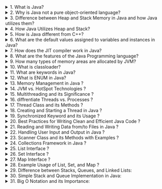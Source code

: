 <details>
  <summary>1. What is Java?</summary>
  <br>
  <p style="background-color: #f2f2f2; margin-left: 20px;">Java is a versatile, high-level, object-oriented programming language known for its platform independence and portability. Developed by Sun Microsystems (now owned by Oracle), Java is designed to be simple, secure, and robust. It follows the "Write Once, Run Anywhere" (WORA) principle, allowing Java programs to run on any device with a Java Virtual Machine (JVM). Java supports multithreading, which enables concurrent execution of tasks, making it suitable for building scalable and responsive applications. Its rich standard library and extensive ecosystem of third-party libraries contribute to its popularity in various domains, including web development, mobile app development, enterprise solutions, and more.</p>
</details>

<details>
  <summary>2. Why is Java not a pure object-oriented language?</summary>
  <br>
  <p style="background-color: #f2f2f2; margin-left: 20px;">Java is not considered a pure object-oriented language due to several factors. One reason is the inclusion of primitive data types (e.g., `int`, `float`, `char`) that are not treated as objects. Unlike in a pure object-oriented language, Java allows the use of these non-object types for efficiency and simplicity. Additionally, Java supports static members and methods, which are associated with the class itself rather than instances of the class. In a truly pure object-oriented language, all entities would be treated as objects, without the concept of static elements. Furthermore, Java's approach to inheritance differs from some pure object-oriented languages, as it supports interface-based multiple inheritance but not class-based multiple inheritance. Despite these deviations, Java remains predominantly object-oriented, emphasizing key OOP principles such as encapsulation, inheritance, and polymorphism in its design.</p>
</details>

<details>
  <summary>3. Difference between Heap and Stack Memory in Java and how Java utilizes them?</summary>
  <br>
  <p style="background-color: #f2f2f2; margin-left: 20px;">In Java, memory management involves two main areas: Heap and Stack.

**Heap Memory:**
Heap memory is primarily used for the dynamic allocation of objects during the runtime of a program. Objects created in the heap have a more extended lifespan and persist beyond the scope of the method or function that instantiated them. The heap is where the Java Virtual Machine (JVM) stores objects and their associated data. Garbage collection, a crucial aspect of Java memory management, automatically identifies and reclaims memory from objects that are no longer reachable or in use.

**Stack Memory:**
Stack memory, on the other hand, is employed for static memory allocation and holds local variables and references to objects within methods and blocks. Each thread in Java has its own stack, and the stack keeps track of the methods being called and their local variables. It operates on a Last-In-First-Out (LIFO) structure, where the last method called is the first one to be removed.</p>

</details>

<details>
  <summary>4. How Java Utilizes Heap and Stack?</summary>
  <br>
  <p style="background-color: #f2f2f2; margin-left: 20px;">Java utilizes the heap and stack memory areas for efficient memory management. Objects and their associated data are created and stored in the heap memory, enabling dynamic memory allocation during runtime. The stack memory, dedicated to method execution, manages local variables and method calls, ensuring a thread-specific execution environment. The separation of heap and stack memory allows Java to strike a balance between flexibility and efficiency, preventing memory leaks through automatic garbage collection in the heap and handling method calls in the stack.</p>
</details>

<details>
  <summary>5. How is Java different from C++?</summary>
  <br>
  <p style="background-color: #f2f2f2; margin-left: 20px;">Java and C++ differ in several key aspects. In terms of memory management, Java features automatic memory management with a garbage collector, while C++ provides developers with more control over memory but requires manual allocation and deallocation. Java is platform-independent, following the "Write Once, Run Anywhere" principle, compiling code into bytecode for execution on any device with a Java Virtual Machine (JVM). In contrast, C++ code needs separate compilation for each target platform, making it less portable.

In terms of language features, Java prioritizes simplicity and readability, lacking certain low-level features like pointers and explicit memory management found in C++. Java supports multiple inheritance through interfaces, whereas C++ supports both class-based and interface-based multiple inheritance, introducing flexibility but potentially leading to the "diamond problem."

Multithreading is integral to Java, with built-in support for creating and managing threads, while C++ also supports multithreading with variations between standards and implementations. Exception handling in Java is more structured, distinguishing between checked and unchecked exceptions, whereas C++ uses a combination of try, catch, and throw with a less rigid structure.

These differences highlight distinct design philosophies and use cases, with Java emphasizing simplicity, platform independence</p>

</details>
<details>
  <summary>6. What are the default values assigned to variables and instances in Java?</summary>
  <br>
  <p style="background-color: #f2f2f2; margin-left: 20px;">In Java, variables and instances are automatically assigned default values if they are not explicitly initialized. The default values depend on the data type:

**For Instance Variables (non-static fields):**

- Numeric types (byte, short, int, long, float, double): 0
- char: '\u0000' (null character)
- boolean: false
- Object references: null

**For Local Variables (method variables):**

- Local variables are automatically initialized with default values, and their scope is limited to the method or block in which they are declared. The default values for local variables are as follows:
  - Numeric types (byte, short, int, long, float, double): 0
  - char: '\u0000' (null character)
  - boolean: false
  - Object references: null

It's important to note that using local variables without initializing them can result in compilation errors, ensuring that developers explicitly assign values before using them in calculations or conditions.</p>

</details>

<details>
  <summary>7. How does the JIT compiler work in Java?</summary>
  <br>
  <p style="background-color: #f2f2f2; margin-left: 20px;">The Just-In-Time (JIT) compiler is a key component of the Java Virtual Machine (JVM) responsible for enhancing the performance of Java programs. Initially, Java source code is compiled into bytecode by the Java compiler. During program execution in the JVM, the bytecode is interpreted, and the JIT compiler intervenes to translate frequently executed portions, known as "hotspots," into native machine code at runtime.

The JIT compiler employs profiling and monitoring techniques to identify hotspots by collecting data on method call frequencies and execution times. It selectively compiles only these hotspots, optimizing critical sections of the code dynamically. This selective compilation strategy enhances performance without spending unnecessary time on less frequently executed parts of the code.

The JIT compiler may employ caching to avoid redundant compilation of the same code during subsequent executions and perform in

lining, incorporating small and frequently called methods directly into the calling method to reduce method call overhead.

An important aspect of the JIT compiler is its adaptive nature. It continuously monitors the program's behavior during runtime, adapting its optimization strategies based on feedback. If the behavior of the program changes, the JIT compiler can recompile and optimize the code accordingly.

The JIT compiler's dynamic compilation and optimization contribute to the efficient execution of Java programs, providing a balance between platform independence and performance by generating native machine code tailored to the specific characteristics of the executing environment.</p>

</details>

<details>
  <summary style="cursor: pointer;">8. What are the features of the Java Programming language?</summary>
  <br>
  Java is a robust and versatile programming language known for several key features.

- **Platform Independence:**
  Java code is designed to be platform-independent, allowing it to run on any device equipped with a Java Virtual Machine (JVM).

- **Object-Oriented Paradigm:**
  Java follows the object-oriented programming (OOP) paradigm, emphasizing principles like encapsulation, inheritance, and polymorphism.

- **Multithreading Support:**
  Java provides built-in support for multithreading, enabling the concurrent execution of multiple threads and enhancing program performance.

- **Automatic Memory Management:**
  One of Java's strengths is its automatic garbage collection mechanism, which helps manage memory efficiently and reduces the risk of memory leaks.

- **Rich Standard Library:**
  Java comes with a comprehensive standard library that includes a wide range of classes and methods, simplifying development tasks and extending functionality.

- **Security Features:**
  Java incorporates robust security features, including a sandbox for applet security, making it a suitable choice for secure applications.

- **Portability:**
  Following the "Write Once, Run Anywhere" (WORA) principle, Java allows code to be executed on various platforms without modification.

- **Distributed Computing:**
  Java supports the creation of distributed applications through features like Remote Method Invocation (RMI), facilitating communication between distributed components.

- **Dynamic Adaptability:**
Java applications can dynamically adapt to changing environments, supporting features like dynamic loading of classes.
</details>

<details>
  <summary>9. How many types of memory areas are allocated by JVM?</summary>
  <br>
  Java Virtual Machine (JVM) allocates memory in various areas to manage the execution of Java programs. The main types of memory areas include:

- **Class(Method) Area:**
  Class Area stores per-class structures such as the runtime constant pool, field, method data, and the code for methods.

- **Heap:**
  Heap is the runtime data area where memory is allocated to objects created during program execution.

- **Stack:**
  Java Stack stores frames, holding local variables and partial results. It plays a crucial role in method invocation and return. Each thread has a private JVM stack, created concurrently with the thread. A new frame is created for each method invocation, and a frame is destroyed when the method invocation completes.

- **Program Counter Register:**
  The PC (program counter) register contains the address of the Java virtual machine instruction currently being executed.

- **Native Method Stack:**
  Native Method Stack contains all the native methods used in the application.

</details>

<details>
  <summary>10. What is classloader?</summary>
  <br>
  <p style="background-color: #f2f2f2; margin-left: 20px;">Classloader is a subsystem of JVM (Java Virtual Machine) used to load class files. When a Java program is executed, it is first loaded by the classloader. There are three built-in classloaders in Java:

**1. Bootstrap ClassLoader:**

- This is the first classloader and serves as the superclass of the Extension classloader.
- It loads the `rt.jar` file, which contains class files for Java Standard Edition, including classes from packages such as `java.lang`, `java.net`, `java.util`, `java.io`, `java.sql`, and more.

**2. Extension ClassLoader:**

- A child classloader of the Bootstrap ClassLoader and the parent classloader of the System ClassLoader.
- It loads JAR files located inside the `$JAVA_HOME/jre/lib/ext` directory.

**3. System/Application ClassLoader:**

- A child classloader of the Extension ClassLoader.
- It loads class files from the classpath. By default, the classpath is set to the current directory.
- Also known as the Application ClassLoader.

Each classloader has a specific role in loading classes, and they form a hierarchy to efficiently manage class loading in Java.</p>

</details>
<details>
  <summary>11. What are keywords in Java?</summary>
  <br>
  <p style="background-color: #f2f2f2; margin-left: 20px;">Keywords in Java are reserved words that have predefined meanings and cannot be used as identifiers (variable names, class names, etc.). They are an integral part of the Java programming language and serve specific purposes in defining the structure and behavior of a Java program. Some common Java keywords include:

- **abstract**
- **assert**
- **boolean**
- **break**
- **byte**
- **case**
- **catch**
- **char**
- **class**
- **const**
- **continue**
- **default**
- **do**
- **double**
- **else**
- **enum**
- **extends**
- **final**
- **finally**
- **float**
- **for**
- **if**
- **implements**
- **import**
- **instanceof**
- **int**
- **interface**
- **long**
- **native**
- **new**
- **package**
- **private**
- **protected**
- **public**
- **return**
- **short**
- **static**
- **strictfp**
- **super**
- **switch**
- **synchronized**
- **this**
- **throw**
- **throws**
- **transient**
- **try**
- **void**
- **volatile**
- **while**

These keywords play crucial roles in defining classes, methods, control flow, data types, and other aspects of Java programming.</p>

</details>

<details>
  <summary>12. What is ENUM in Java?</summary>
  <br>
  <p style="background-color: #f2f2f2; margin-left: 20px;">In Java, an ENUM (enumeration) is a special data type that consists of a fixed set of constant values. It provides a way to create a group of related named constants, making the code more readable and maintainable. Enums were introduced in Java 5 to address the need for a type-safe way to represent a set of predefined values.

Key characteristics of ENUMs in Java:

- **Declaration:** Enums are declared using the `enum` keyword.

- **Instance Creation:** Enum constants are created implicitly and are static and final. For example, if you declare an enum named `Color`, its constants (e.g., RED, GREEN, BLUE) are automatically created.

- **Methods:** Enums can have methods, fields, and constructors. Each constant in the enum is an instance of the enum type.

- **Iteration:** Enums can be iterated using the enhanced for loop, and the order of constants is the order in which they are declared.

Example of a simple ENUM in Java:

```java
    enum Day {
        SUNDAY, MONDAY, TUESDAY, WEDNESDAY, THURSDAY, FRIDAY, SATURDAY
    }
```
</details>
<details>
  <summary>13. Memory Management in Java ?</summary>
  <p style="background-color: #f2f2f2; margin-left: 20px;">Java employs automatic memory management through garbage collection. In this approach, the Java Virtual Machine (JVM) automatically deallocates memory occupied by objects that are no longer reachable. Developers are relieved from direct control over memory allocation, minimizing the risk of memory leaks and simplifying memory management.</p>
</details>

<details>
  <summary>14. JVM vs. HotSpot Technologies ?</summary>
  <p style="background-color: #f2f2f2; margin-left: 20px;">The Java Virtual Machine (JVM) is an abstract machine providing a runtime environment for Java bytecode execution. HotSpot, developed by Oracle, is a specific implementation of the JVM. It includes features like an adaptive compiler and garbage collector, focusing on high performance. HotSpot dynamically recompiles bytecode into native machine code, optimizing runtime performance compared to a generic JVM.</p>
</details>

<details>
  <summary>15. Multithreading and its Significance ?</summary>
  <p style="background-color: #f2f2f2; margin-left: 20px;">Multithreading is a concurrent execution mechanism where multiple threads exist within the context of a single process. Threads are independent paths of execution, allowing programs to perform multiple tasks concurrently. This concurrency enhances system utilization, responsiveness, and can lead to more efficient program execution, especially in tasks with parallelizable components.</p>
</details>

<details>
  <summary>16. diffrentiate Threads vs. Processes ?</summary>
  <p style="background-color: #f2f2f2; margin-left: 20px;">Threads and processes are both units of execution, but they differ in their memory space. Threads within the same process share the same memory space, while processes have separate memory spaces. Threads are lighter-weight than processes and can communicate more easily. However, processes provide stronger isolation, making them more robust in certain scenarios.</p>
</details>

<details>
  <summary>17. Thread Class and its Methods ?</summary>
  <p style="background-color: #f2f2f2; margin-left: 20px;">In Java, the `Thread` class is part of the `java.lang` package and provides methods to create and control threads. Some essential methods include `start()` to initiate the thread's execution, `run()` where the thread's logic is defined, `sleep(long millis)` for pausing a thread's execution, and `join()` for waiting until a thread completes its execution.</p>
</details>

<details>
  <summary>18. Creating and Starting a Thread in Java ?</summary>
  <p style="background-color: #f2f2f2; margin-left: 20px;">To create and start a thread in Java, one can extend the `Thread` class or implement the `Runnable` interface. Extending `Thread` involves overriding the `run()` method with the thread's logic. Alternatively, implementing `Runnable` requires defining the `run()` method in a separate class. After creating an instance, the `start()` method is invoked to begin the thread's execution.</p>
</details>

<details>
  <summary>19. Synchronized Keyword and its Usage ?</summary>
  <p style="background-color: #f2f2f2; margin-left: 20px;">In Java, the `synchronized` keyword is used to control access to critical sections of code. When a method or a block of code is marked as synchronized, only one thread can execute it at a time. This prevents data corruption in scenarios where multiple threads might access shared resources simultaneously. The synchronization ensures data consistency and avoids race conditions.</p>
</details>
<details>
  <summary>20. Best Practices for Writing Clean and Efficient Java Code ?</summary>
  <p style="background-color: #f2f2f2; margin-left: 20px;">To write clean and efficient Java code, it's crucial to follow coding standards, use descriptive naming, choose appropriate data structures, minimize unnecessary object creation, optimize loops, handle exceptions judiciously, control concurrency, and conduct regular code reviews. These practices contribute to readable, maintainable, and high-performance Java code.</p>
</details>


<details>
  <summary>21. Reading and Writing Data from/to Files in Java ?</summary>
  <p style="background-color: #f2f2f2; margin-left: 20px;">In Java, reading and writing data from/to files is commonly achieved using classes from the `java.io` package. To read data, you can use classes like `FileReader` along with `BufferedReader` for efficient reading. For writing, `FileWriter` and `BufferedWriter` are commonly used. The `java.nio.file` package also provides more advanced file operations through the `Files` class.</p>
</details>

<details>
  <summary>22. Handling User Input and Output in Java ?</summary>
  <p style="background-color: #f2f2f2; margin-left: 20px;">User input and output in Java can be managed using the `Scanner` class for input and `System.out.println()` or `System.out.print()` for output. The `Scanner` class allows reading various types of input, such as integers, doubles, and strings, from the console. For output, the `System.out.println()` method prints data to the console, while `System.out.print()` prints without a newline character.</p>
</details>

<details>
  <summary>23. Scanner Class and its Methods with Examples ?</summary>

  <p style="background-color: #f2f2f2; margin-left: 20px;">
  Here's an example demonstrating the usage of the `Scanner` class for user input in Java:
  </p>

  ```java
  import java.util.Scanner;

  public class UserInputExample {
      public static void main(String[] args) {
          // Create a Scanner object to read input
          Scanner scanner = new Scanner(System.in);

          // Prompt the user for input
          System.out.print("Enter your name: ");

          // Read a line of text
          String name = scanner.nextLine();

          // Prompt for an integer
          System.out.print("Enter your age: ");
          int age = scanner.nextInt();

          // Display the input
          System.out.println("Hello, " + name + "! You are " + age + " years old.");

          // Close the scanner to prevent resource leak
          scanner.close();
      }
  }
  ```

  In this example, the `Scanner` class is used to read the user's name as a string and age as an integer from the console.
  </p>
</details>

<details>
  <summary>24. Collections Framework in Java ?</summary>
  <p style="background-color: #f2f2f2; margin-left: 20px;">The Collections Framework in Java is a set of interfaces and classes that provide a way to organize and manipulate groups of objects. It is designed to be flexible, high-performance, and interoperable. The framework includes several core interfaces such as `Collection`, `List`, `Set`, `Map`, and their respective implementations.</p>
</details>

<details>
  <summary>25. List Interface ?</summary>
  <p style="background-color: #f2f2f2; margin-left: 20px;">The `List` interface extends the `Collection` interface and represents an ordered collection of elements where duplicates are allowed. Some common implementations of the `List` interface are `ArrayList`, `LinkedList`, and `Vector`.</p>
</details>

<details>
  <summary>26. Set Interface ?</summary>
  <p style="background-color: #f2f2f2; margin-left: 20px;">The `Set` interface extends the `Collection` interface and represents a collection of unique elements. It does not allow duplicate elements. Common implementations include `HashSet`, `LinkedHashSet`, and `TreeSet`.</p>
</details>

<details>
  <summary>27. Map Interface ?</summary>
  <p style="background-color: #f2f2f2; margin-left: 20px;">The `Map` interface represents a collection of key-value pairs, where each key is associated with exactly one value. It does not extend the `Collection` interface. Common implementations include `HashMap`, `LinkedHashMap`, and `TreeMap`.</p>
</details>

<details>
  <summary>28. Example Usage of List, Set, and Map ?</summary>
  <p style="background-color: #f2f2f2; margin-left: 20px;">
  
  ```java
  import java.util.ArrayList;
  import java.util.HashSet;
  import java.util.HashMap;
  import java.util.List;
  import java.util.Set;
  import java.util.Map;

  public class CollectionsExample {
      public static void main(String[] args) {
          // List Example
          List<String> list = new ArrayList<>();
          list.add("Java");
          list.add("Python");
          list.add("C++");
          System.out.println("List: " + list);

          // Set Example
          Set<Integer> set = new HashSet<>();
          set.add(10);
          set.add(20);
          set.add(30);
          set.add(20); // Duplicate, not allowed in a Set
          System.out.println("Set: " + set);

          // Map Example
          Map<String, Integer> map = new HashMap<>();
          map.put("One", 1);
          map.put("Two", 2);
          map.put("Three", 3);
          System.out.println("Map: " + map);
      }
  }
  ```
  
  This example demonstrates the usage of `List`, `Set`, and `Map`. The `List` contains strings, the `Set` contains integers (with duplicates not allowed), and the `Map` associates string keys with integer values.
  </p>
</details>

<details>
  <summary>29. Difference between Stacks, Queues, and Linked Lists:</summary>
  <p style="background-color: #f2f2f2; margin-left: 20px;">Stacks, queues, and linked lists are fundamental data structures, each serving specific purposes.</p>
  - **Stack:** Follows Last In, First Out (LIFO) order. Elements are added and removed from the same end, known as the "top" of the stack.
  - **Queue:** Follows First In, First Out (FIFO) order. Elements are added at the rear (enqueue) and removed from the front (dequeue) of the queue.
  - **Linked List:** A collection of nodes, each containing data and a reference to the next node. It can be singly or doubly linked.
</details>

<details>
  <summary>30. Simple Stack and Queue Implementation in Java:</summary>

  <details>
    <summary>**Stack Implementation:**</summary>

  ```java
  public class Stack {
      private int maxSize;
      private int[] stackArray;
      private int top;

      public Stack(int size) {
          maxSize = size;
          stackArray = new int[maxSize];
          top = -1;
      }

      public void push(int value) {
          if (top < maxSize - 1) {
              stackArray[++top] = value;
          } else {
              System.out.println("Stack is full. Cannot push " + value);
          }
      }

      public int pop() {
          if (top >= 0) {
              return stackArray[top--];
          } else {
              System.out.println("Stack is empty.");
              return -1;
          }
      }

      public int peek() {
          if (top >= 0) {
              return stackArray[top];
          } else {
              System.out.println("Stack is empty.");
              return -1;
          }
      }

      public boolean isEmpty() {
          return top == -1;
      }

      public boolean isFull() {
          return top == maxSize - 1;
      }
  }
  ```

  </details>

  <details>
    <summary>**Queue Implementation:**</summary>

  ```java
  public class Queue {
      private int maxSize;
      private int[] queueArray;
      private int front;
      private int rear;

      public Queue(int size) {
          maxSize = size;
          queueArray = new int[maxSize];
          front = 0;
          rear = -1;
      }

      public void enqueue(int value) {
          if (rear < maxSize - 1) {
              queueArray[++rear] = value;
          } else {
              System.out.println("Queue is full. Cannot enqueue " + value);
          }
      }

      public int dequeue() {
          if (!isEmpty()) {
              int removedValue = queueArray[front++];
              if (front > rear) {
                  front = 0;
                  rear = -1;
              }
              return removedValue;
          } else {
              System.out.println("Queue is empty.");
              return -1;
          }
      }

      public int peek() {
          if (!isEmpty()) {
              return queueArray[front];
          } else {
              System.out.println("Queue is empty.");
              return -1;
          }
      }

      public boolean isEmpty() {
          return rear == -1 || front > rear;
      }

      public boolean isFull() {
          return rear == maxSize - 1;
      }
  }
  ```

  </details>

</details>

<details>
  <summary>31. Big O Notation and its Importance:</summary>
  <p style="background-color: #f2f2f2; margin-left: 20px;">Big O notation is a mathematical notation that describes the performance or complexity of an algorithm. It provides an upper bound on the growth rate of the algorithm in the worst-case scenario. The notation is crucial in algorithm analysis for the following reasons:</p>
  - **Quantifying Efficiency:** Big O notation allows us to express the efficiency of algorithms in a standardized way, making it easier to compare and analyze different algorithms.
  - **Identifying Dominant Operations:** It helps in identifying the operations that dominate the overall runtime as the input size grows, focusing on the most significant factors.
  - **Scaling Predictions:** Big O provides insights into how the algorithm's performance scales with the input size, helping predict how the algorithm will perform as the problem size increases.
  - **Optimization Guidance:** It guides optimization efforts by highlighting areas of the algorithm that have the most impact on performance.
</details>